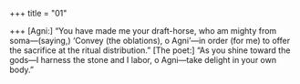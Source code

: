 +++
title = "01"

+++
[Agni:] “You have made me your draft-horse, who am mighty from  soma—(saying,) ‘Convey (the oblations), o Agni’—in order (for me)  to offer the sacrifice at the ritual distribution.”
[The poet:] “As you shine toward the gods—I harness the stone and
I labor, o Agni—take delight in your own body.”